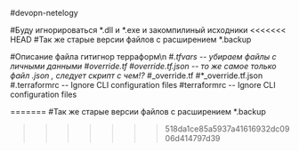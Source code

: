 #devopn-netelogy


#Буду игнорироваться *.dll и *.exe и закомпилиный исходники
<<<<<<< HEAD
#Так же старые версии файлов с расширением *.backup


#Описание файла гитигнор терраформ\n
#*.tfvars -- убираем файлы с личными данными
#override.tf 
#override.tf.json -- то же самое только файл .json , следует скрипт  с чем!?
#*_override.tf
#*_override.tf.json
#.terraformrc -- Ignore CLI configuration files
#terraformrc -- Ignore CLI configuration files

=======
#Так же старые версии файлов с расширением *.backup
>>>>>>> 518da1ce85a5937a41616932dc0906d414797d39
